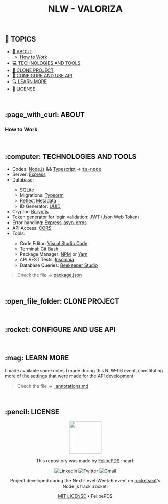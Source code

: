# <h1 align="center">NLW - VALORIZA</h1>

<br>

## :pushpin: TOPICS

- [:page_with_curl: ABOUT](#about)
  - [How to Work](#how-to-work)
- [:computer: TECHNOLOGIES AND TOOLS](#technologies-and-tools)
- [:open_file_folder: CLONE PROJECT](#clone-project)
- [:rocket: CONFIGURE AND USE API](#use-api)
- [:mag: LEARN MORE](#learn-more)
- [:pencil: LICENSE](#license)

<br>
<h2 id="about">:page_with_curl: ABOUT</h2>

<h3 id="how-to-work">How to Work</h3>

<br>
<h2 id="technologies-and-tools">:computer: TECHNOLOGIES AND TOOLS</h2>

<ul>
  <li>Codes: <a href="https://nodejs.org/">Node.js</a> && <a href="https://www.typescriptlang.org/">Typescript</a> → <kbd><a href="https://www.npmjs.com/package/ts-node">ts-node</a></kbd></li>
  <li>Server: <a href="https://expressjs.com/pt-br/">Express</a></li>
  <li>Database:</li>
  <ul>
      <li><a href="https://www.sqlite.org/">SQLite</a></li>
      <li>Migrations: <a href="https://typeorm.io/">Typeorm</a></li>
      <li><a href="https://www.npmjs.com/package/reflect-metadata">Reflect Metadata</a></li>
      <li>ID Generator: <a href="https://www.npmjs.com/package/uuid">UUID</a></li>
  </ul>
  <li>Cryptor: <a href="">Bcryptjs</a></li>
  <li>Token generator for login validation: <a href="">JWT (Json Web Token)</a></li>
  <li>Error handling: <a href="">Express-asyn-erros</a></li>
  <li>API Access: <a href="">CORS</a></li>
  <li>Tools:</li>
  <ul>
    <li>Code Editor: <a href="https://code.visualstudio.com/">Visual Studio Code</a></li>
    <li>Terminal: <a href="https://git-scm.com/downloads">Git Bash</a></li>
    <li>Package Manager: <a href="https://www.npmjs.com/">NPM</a> or <a href="https://yarnpkg.com/">Yarn</a></li>
    <li>API REST Tests: <a href="https://insomnia.rest/download">Insomnia</a></li>
    <li>Database Queries: <a href="https://www.beekeeperstudio.io/">Beekeeper Studio</a></li>
  </ul>
</ul>

<blockquote>
  Check the file → <kdb><a href="https://github.com/FelipePDS/nlw-valoriza/blob/main/package.json">package.json</a></kdb>
</blockquote>

<br>
<h2 id="clone-project">:open_file_folder: CLONE PROJECT</h2>

<br>
<h2 id="use-api">:rocket: CONFIGURE AND USE API</h2>

<br>
<h2 id="learn-more">:mag: LEARN MORE</h2>

I made available some notes I made during this NLW-06 event, constituting more of the settings that were made for the API development

> Chech the file → [_annotations.md](https://github.com/FelipePDS/nlw-valoriza/blob/main/.github/_annotations.md)

<br>
<h2 id="license">:pencil: LICENSE</h2>

<p align="center"><img width="100px" src="https://avatars.githubusercontent.com/u/64941387?s=400&u=a9c0d7a657b0b0b644d41cd88966e0a89d0a67a6&v=4"/></p>

<p align="center">This repository was made by <a href="https://felipepds.github.io/">FelipePDS</a> :heart:</p>

<p align="center">
  <a href="https://www.linkedin.com/in/felipe-p-da-silva-a55b891ba/?lipi=urn%3Ali%3Apage%3Ad_flagship3_feed%3BiErPy3g7Q1KGOaD%2BsGw%2Fpg%3D%3D"><img        src="https://img.shields.io/static/v1?label=+&message=Felipe+P.+Da+Silva&color=0A66C2&style=flat&logo=linkedin&logoColor=white" alt="Linkedin" /></a>
  <a href="https://twitter.com/FelipePintoDaS1"><img src="https://img.shields.io/static/v1?label=+&message=@FelipePintoDaS1&color=1DA1F2&style=flat&logo=twitter&logoColor=white"     alt="Twitter" /></a>
  <img src="https://img.shields.io/static/v1?label=+&message=felipepdasilva66@gmail.com&color=EA4335&style=flat&logo=gmail&logoColor=white" alt="Gmail" />
</p>

<p align="center">Project developed during the Next-Level-Week-6 event on <a href="https://rocketseat.com.br/">rocketseat</a>'s Node.js track :rocket:</p>

<p align="center"><a href="https://github.com/FelipePDS/nlw-valoriza/blob/main/LICENSE">MIT LICENSE</a> &bull; FelipePDS</p>
